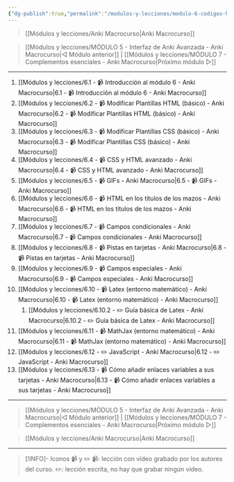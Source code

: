 ```yaml
---
{"dg-publish":true,"permalink":"/modulos-y-lecciones/modulo-6-codigos-html-css-latex-math-jax-y-java-script-anki-macrocurso/","noteIcon":""}
---
```



> [[Módulos y lecciones/Anki Macrocurso\|Anki Macrocurso]]

> [[Módulos y lecciones/MÓDULO 5 - Interfaz de Anki Avanzada - Anki Macrocurso\|◁ Módulo anterior]] | [[Módulos y lecciones/MÓDULO 7 - Complementos esenciales - Anki Macrocurso\|Próximo módulo ▷]]

---

1. [[Módulos y lecciones/6.1 - 📹 Introducción al módulo 6 - Anki Macrocurso\|6.1 - 📹 Introducción al módulo 6 - Anki Macrocurso]]
2. [[Módulos y lecciones/6.2 - 📹 Modificar Plantillas HTML (básico) - Anki Macrocurso\|6.2 - 📹 Modificar Plantillas HTML (básico) - Anki Macrocurso]]
3. [[Módulos y lecciones/6.3 - 📹 Modificar Plantillas CSS (básico) - Anki Macrocurso\|6.3 - 📹 Modificar Plantillas CSS (básico) - Anki Macrocurso]]
4. [[Módulos y lecciones/6.4 - 📹 CSS y HTML avanzado - Anki Macrocurso\|6.4 - 📹 CSS y HTML avanzado - Anki Macrocurso]]
5. [[Módulos y lecciones/6.5 - 📹 GIFs - Anki Macrocurso\|6.5 - 📹 GIFs - Anki Macrocurso]]
6. [[Módulos y lecciones/6.6 - 📹 HTML en los títulos de los mazos - Anki Macrocurso\|6.6 - 📹 HTML en los títulos de los mazos - Anki Macrocurso]]
7. [[Módulos y lecciones/6.7 - 📹 Campos condicionales - Anki Macrocurso\|6.7 - 📹 Campos condicionales - Anki Macrocurso]]
8. [[Módulos y lecciones/6.8 - 📹 Pistas en tarjetas - Anki Macrocurso\|6.8 - 📹 Pistas en tarjetas - Anki Macrocurso]]
9. [[Módulos y lecciones/6.9 - 📹 Campos especiales - Anki Macrocurso\|6.9 - 📹 Campos especiales - Anki Macrocurso]]
10. [[Módulos y lecciones/6.10 - 📹 Latex (entorno matemático) - Anki Macrocurso\|6.10 - 📹 Latex (entorno matemático) - Anki Macrocurso]]
	1. [[Módulos y lecciones/6.10.2 - ✏️ Guía básica de Latex - Anki Macrocurso\|6.10.2 - ✏️ Guía básica de Latex - Anki Macrocurso]]
11. [[Módulos y lecciones/6.11 - 📹 MathJax (entorno matemático) - Anki Macrocurso\|6.11 - 📹 MathJax (entorno matemático) - Anki Macrocurso]]
12. [[Módulos y lecciones/6.12 - ✏️ JavaScript - Anki Macrocurso\|6.12 - ✏️ JavaScript - Anki Macrocurso]]
13. [[Módulos y lecciones/6.13 - 📹 Cómo añadir enlaces variables a sus tarjetas - Anki Macrocurso\|6.13 - 📹 Cómo añadir enlaces variables a sus tarjetas - Anki Macrocurso]]

---

> [[Módulos y lecciones/MÓDULO 5 - Interfaz de Anki Avanzada - Anki Macrocurso\|◁ Módulo anterior]] | [[Módulos y lecciones/MÓDULO 7 - Complementos esenciales - Anki Macrocurso\|Próximo módulo ▷]]

> [[Módulos y lecciones/Anki Macrocurso\|Anki Macrocurso]]

---

> [!INFO]- Iconos 📹 y ✏️
> 📹: lección con vídeo grabado por los autores del curso.
> ✏️: lección escrita, no hay que grabar ningún vídeo.